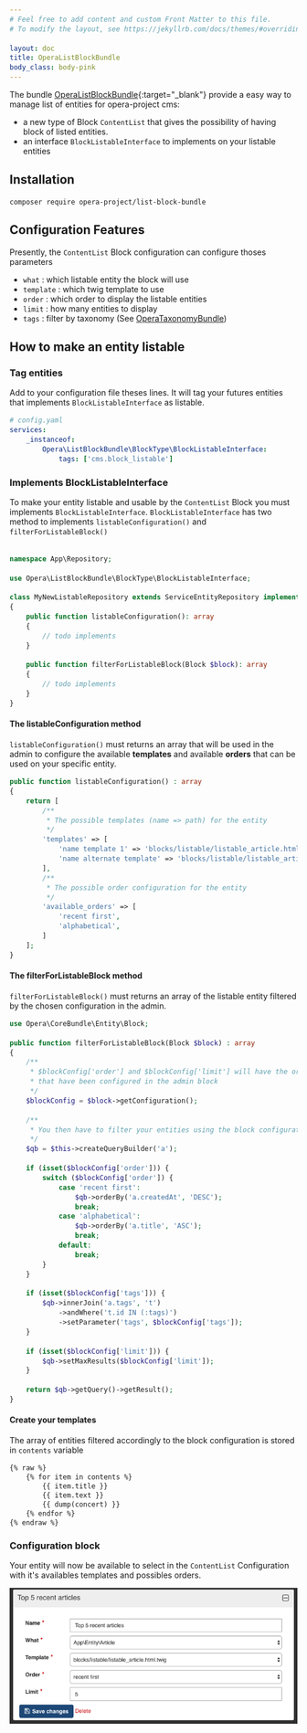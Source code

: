 ```yaml
---
# Feel free to add content and custom Front Matter to this file.
# To modify the layout, see https://jekyllrb.com/docs/themes/#overriding-theme-defaults

layout: doc
title: OperaListBlockBundle
body_class: body-pink
---
```


The bundle [OperaListBlockBundle](https://github.com/opera-project/OperaListBlockBundle){:target="_blank"} provide a easy way to manage list of entities for opera-project cms:
- a new type of Block `ContentList` that gives the possibility of having block of listed entities.
- an interface `BlockListableInterface` to implements on your listable entities

## Installation

````
composer require opera-project/list-block-bundle
````

## Configuration Features

Presently, the `ContentList` Block configuration can configure thoses parameters

- `what` : which listable entity the block will use
- `template` : which twig template to use
- `order` : which order to display the listable entities
- `limit` : how many entities to display
- `tags` : filter by taxonomy (See [OperaTaxonomyBundle](OperaTaxonomyBundle))

## How to make an entity listable

### Tag entities

Add to your configuration file theses lines. It will tag your futures entities that implements `BlockListableInterface` as listable.

```yaml
# config.yaml
services:
    _instanceof:
        Opera\ListBlockBundle\BlockType\BlockListableInterface:
            tags: ['cms.block_listable']
```

### Implements BlockListableInterface

To make your entity listable and usable by the `ContentList` Block you must implements `BlockListableInterface`.
`BlockListableInterface` has two method to implements `listableConfiguration()` and `filterForListableBlock()`

```php

namespace App\Repository;

use Opera\ListBlockBundle\BlockType\BlockListableInterface;

class MyNewListableRepository extends ServiceEntityRepository implements BlockListableInterface
{
    public function listableConfiguration(): array 
    {
        // todo implements
    }

    public function filterForListableBlock(Block $block): array
    { 
        // todo implements
    }
}

```

#### The listableConfiguration method

`listableConfiguration()` must returns an array that will be used in the admin to configure the available **templates** and available **orders** that can be used on your specific entity.

```php
public function listableConfiguration() : array 
{
    return [
        /**
         * The possible templates (name => path) for the entity
         */
        'templates' => [
            'name template 1' => 'blocks/listable/listable_article.html.twig',
            'name alternate template' => 'blocks/listable/listable_article_alternate.html.twig',
        ],
        /**
         * The possible order configuration for the entity
         */
        'available_orders' => [
            'recent first',
            'alphabetical',
        ]
    ];
}
```

#### The filterForListableBlock method

`filterForListableBlock()` must returns an array of the listable entity filtered by the chosen configuration in the admin.

```php
use Opera\CoreBundle\Entity\Block;

public function filterForListableBlock(Block $block) : array 
{
    /**
     * $blockConfig['order'] and $blockConfig['limit'] will have the order and limit
     * that have been configured in the admin block
     */
    $blockConfig = $block->getConfiguration();

    /**
     * You then have to filter your entities using the block configuration
     */
    $qb = $this->createQueryBuilder('a');

    if (isset($blockConfig['order'])) {
        switch ($blockConfig['order']) {
            case 'recent first':
                $qb->orderBy('a.createdAt', 'DESC');
                break;
            case 'alphabetical':
                $qb->orderBy('a.title', 'ASC');
                break;
            default:
                break;
        }
    }

    if (isset($blockConfig['tags'])) {
        $qb->innerJoin('a.tags', 't')
            ->andWhere('t.id IN (:tags)')
            ->setParameter('tags', $blockConfig['tags']);
    }

    if (isset($blockConfig['limit'])) {
        $qb->setMaxResults($blockConfig['limit']);
    }

    return $qb->getQuery()->getResult();
}
```

#### Create your templates

The array of entities filtered accordingly to the block configuration is stored in `contents` variable

```twig
{% raw %}
    {% for item in contents %}
        {{ item.title }}
        {{ item.text }}
        {{ dump(concert) }}
    {% endfor %}
{% endraw %}
```

### Configuration block

Your entity will now be available to select in the `ContentList` Configuration with it's availables templates and possibles orders.

![admin configuration block of ContentList](images/OperaListBlockBundle/config.png)
